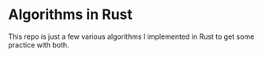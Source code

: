 # Algorithms in Rust
This repo is just a few various algorithms I implemented in Rust to get some practice with both.